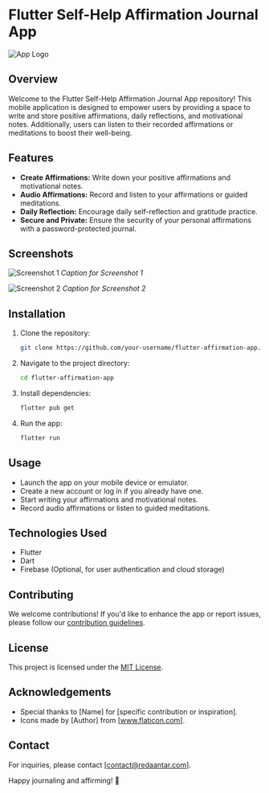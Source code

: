 # Flutter Self-Help Affirmation Journal App

![App Logo](link_to_logo.png)

## Overview

Welcome to the Flutter Self-Help Affirmation Journal App repository! This mobile application is designed to empower users by providing a space to write and store positive affirmations, daily reflections, and motivational notes. Additionally, users can listen to their recorded affirmations or meditations to boost their well-being.

## Features

- **Create Affirmations:** Write down your positive affirmations and motivational notes.
- **Audio Affirmations:** Record and listen to your affirmations or guided meditations.
- **Daily Reflection:** Encourage daily self-reflection and gratitude practice.
- **Secure and Private:** Ensure the security of your personal affirmations with a password-protected journal.

## Screenshots

![Screenshot 1](screenshots/screenshot1.png)
*Caption for Screenshot 1*

![Screenshot 2](screenshots/screenshot2.png)
*Caption for Screenshot 2*

## Installation

1. Clone the repository:

    ```bash
    git clone https://github.com/your-username/flutter-affirmation-app.git
    ```

2. Navigate to the project directory:

    ```bash
    cd flutter-affirmation-app
    ```

3. Install dependencies:

    ```bash
    flutter pub get
    ```

4. Run the app:

    ```bash
    flutter run
    ```

## Usage

- Launch the app on your mobile device or emulator.
- Create a new account or log in if you already have one.
- Start writing your affirmations and motivational notes.
- Record audio affirmations or listen to guided meditations.

## Technologies Used

- Flutter
- Dart
- Firebase (Optional, for user authentication and cloud storage)

## Contributing

We welcome contributions! If you'd like to enhance the app or report issues, please follow our [contribution guidelines](CONTRIBUTING.md).

## License

This project is licensed under the [MIT License](LICENSE).

## Acknowledgements

- Special thanks to [Name] for [specific contribution or inspiration].
- Icons made by [Author] from [www.flaticon.com].

## Contact

For inquiries, please contact [contact@redaantar.com].

Happy journaling and affirming! 🌟
